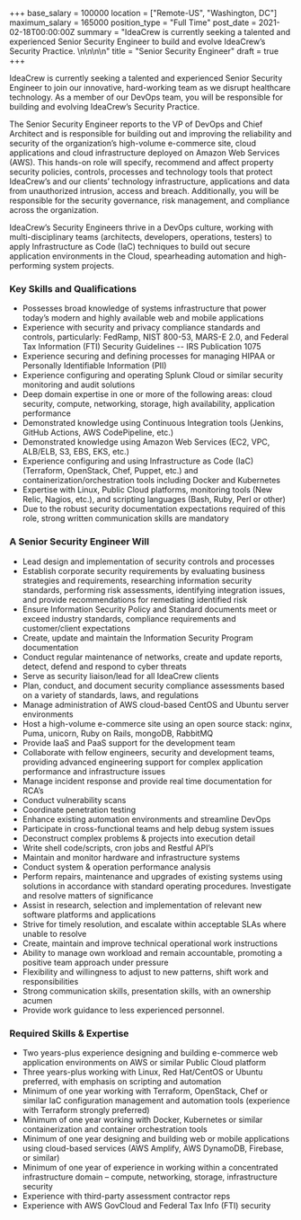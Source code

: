+++
base_salary = 100000
location = ["Remote-US", "Washington, DC"]
maximum_salary = 165000
position_type = "Full Time"
post_date = 2021-02-18T00:00:00Z
summary = "IdeaCrew is currently seeking a talented and experienced Senior Security Engineer to build and evolve IdeaCrew’s Security Practice.  \n\n\n\n"
title = "Senior Security Engineer"
draft = true
+++

IdeaCrew is currently seeking a talented and experienced Senior Security Engineer to join our innovative, hard-working team as we disrupt healthcare technology. As a member of our DevOps team, you will be responsible for building and evolving IdeaCrew’s Security Practice.

The Senior Security Engineer reports to the VP of DevOps and Chief Architect and is responsible for building out and improving the reliability and security of the organization’s high-volume e-commerce site, cloud applications and cloud infrastructure deployed on Amazon Web Services (AWS). This hands-on role will specify, recommend and affect property security policies, controls, processes and technology tools that protect IdeaCrew’s and our clients’ technology infrastructure, applications and data from unauthorized intrusion, access and breach. Additionally, you will be responsible for the security governance, risk management, and compliance across the organization.

IdeaCrew’s Security Engineers thrive in a DevOps culture, working with multi-disciplinary teams (architects, developers, operations, testers) to apply Infrastructure as Code (IaC) techniques to build out secure application environments in the Cloud, spearheading automation and high-performing system projects.

### Key Skills and Qualifications

- Possesses broad knowledge of systems infrastructure that power today’s modern and highly available web and mobile applications
- Experience with security and privacy compliance standards and controls, particularly: FedRamp, NIST 800-53, MARS-E 2.0, and Federal Tax Information (FTI) Security Guidelines -- IRS Publication 1075
- Experience securing and defining processes for managing HIPAA or Personally Identifiable Information (PII)
- Experience configuring and operating Splunk Cloud or similar security monitoring and audit solutions
- Deep domain expertise in one or more of the following areas: cloud security, compute, networking, storage, high availability, application performance
- Demonstrated knowledge using Continuous Integration tools (Jenkins, GitHub Actions, AWS CodePipeline, etc.)
- Demonstrated knowledge using Amazon Web Services (EC2, VPC, ALB/ELB, S3, EBS, EKS, etc.)
- Experience configuring and using Infrastructure as Code (IaC) (Terraform, OpenStack, Chef, Puppet, etc.) and containerization/orchestration tools including Docker and Kubernetes
- Expertise with Linux, Public Cloud platforms, monitoring tools (New Relic, Nagios, etc.), and scripting languages (Bash, Ruby, Perl or other)
- Due to the robust security documentation expectations required of this role, strong written communication skills are mandatory

### A Senior Security Engineer Will

- Lead design and implementation of security controls and processes
- Establish corporate security requirements by evaluating business strategies and requirements, researching information security standards, performing risk assessments, identifying integration issues, and provide recommendations for remediating identified risk
- Ensure Information Security Policy and Standard documents meet or exceed industry standards, compliance requirements and customer/client expectations
- Create, update and maintain the Information Security Program documentation
- Conduct regular maintenance of networks, create and update reports, detect, defend and respond to cyber threats
- Serve as security liaison/lead for all IdeaCrew clients
- Plan, conduct, and document security compliance assessments based on a variety of standards, laws, and regulations
- Manage administration of AWS cloud-based CentOS and Ubuntu server environments
- Host a high-volume e-commerce site using an open source stack: nginx, Puma, unicorn, Ruby on Rails, mongoDB, RabbitMQ
- Provide IaaS and PaaS support for the development team
- Collaborate with fellow engineers, security and development teams, providing advanced engineering support for complex application performance and infrastructure issues
- Manage incident response and provide real time documentation for RCA’s
- Conduct vulnerability scans
- Coordinate penetration testing
- Enhance existing automation environments and streamline DevOps
- Participate in cross-functional teams and help debug system issues
- Deconstruct complex problems & projects into execution detail
- Write shell code/scripts, cron jobs and Restful API’s
- Maintain and monitor hardware and infrastructure systems
- Conduct system & operation performance analysis
- Perform repairs, maintenance and upgrades of existing systems using solutions in accordance with standard operating procedures. Investigate and resolve matters of significance
- Assist in research, selection and implementation of relevant new software platforms and applications
- Strive for timely resolution, and escalate within acceptable SLAs where unable to resolve
- Create, maintain and improve technical operational work instructions
- Ability to manage own workload and remain accountable, promoting a positive team approach under pressure
- Flexibility and willingness to adjust to new patterns, shift work and responsibilities
- Strong communication skills, presentation skills, with an ownership acumen
- Provide work guidance to less experienced personnel.

### Required Skills & Expertise

- Two years-plus experience designing and building e-commerce web application environments on AWS or similar Public Cloud platform
- Three years-plus working with Linux, Red Hat/CentOS or Ubuntu preferred, with emphasis on scripting and automation
- Minimum of one year working with Terraform, OpenStack, Chef or similar IaC configuration management and automation tools (experience with Terraform strongly preferred)
- Minimum of one year working with Docker, Kubernetes or similar containerization and container orchestration tools
- Minimum of one year designing and building web or mobile applications using cloud-based services (AWS Amplify, AWS DynamoDB, Firebase, or similar)
- Minimum of one year of experience in working within a concentrated infrastructure domain – compute, networking, storage, infrastructure security
- Experience with third-party assessment contractor reps
- Experience with AWS GovCloud and Federal Tax Info (FTI) security
